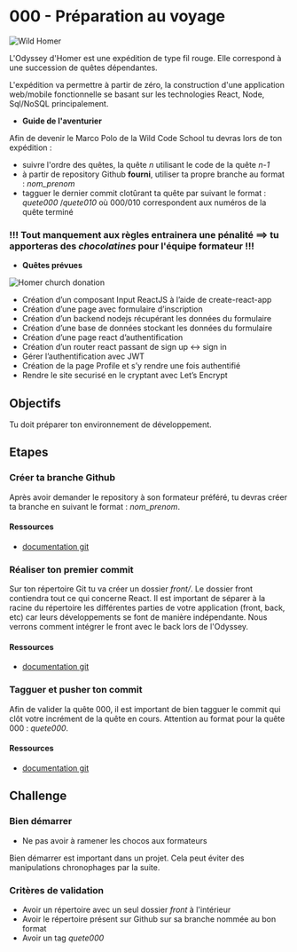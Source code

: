 # 000 - Préparation au voyage

![Wild Homer](http://images.innoveduc.fr/react_odyssey_homer/wildhomer.png)

L'Odyssey d'Homer est une expédition de type fil rouge. Elle correspond à une succession de quêtes dépendantes.

L'expédition va permettre à partir de zéro, la construction d'une application web/mobile fonctionnelle se basant sur les technologies React, Node, Sql/NoSQL principalement.

 *  **Guide de l'aventurier**

Afin de devenir le Marco Polo de la Wild Code School tu devras lors de ton expédition :
* suivre l'ordre des quêtes, la quête *n* utilisant le code de la quête *n-1*
* à partir de repository Github **fourni**, utiliser ta propre branche au format : *nom_prenom*
* tagguer le dernier commit clotûrant ta quête par suivant le format : *quete000* /*quete010* où 000/010 correspondent aux numéros de la quête terminé



### !!! Tout manquement aux règles entrainera une pénalité ==> tu apporteras des _chocolatines_ pour l'équipe formateur !!!



* **Quêtes prévues**

![Homer church donation](http://static-media.fxx.com/img/FX_Networks_-_FXX/989/791/Simpsons_15_07_P3.jpg)

* Création d’un composant Input ReactJS à l’aide de create-react-app
* Création d’une page avec formulaire d’inscription
* Création d’un backend nodejs récupérant les données du formulaire
* Création d’une base de données stockant les données du formulaire
* Création d’une page react d’authentification
* Création d’un router react passant de sign up <-> sign in
* Gérer l’authentification avec JWT
* Création de la page Profile et s’y rendre une fois authentifié
* Rendre le site securisé en le cryptant avec Let’s Encrypt

## Objectifs

Tu doit préparer ton environnement de développement.

## Etapes

### Créer ta branche Github

Après avoir demander le repository à son formateur préféré, tu devras créer ta branche en suivant le format : *nom_prenom*.

#### Ressources

* [documentation git](https://git-scm.com/docs)

### Réaliser ton premier commit

Sur ton répertoire Git tu va créer un dossier *front/*.
Le dossier front contiendra tout ce qui concerne React. Il est important de séparer à la racine du répertoire les différentes parties de votre application (front, back, etc) car leurs développements se font de manière indépendante. Nous verrons comment intégrer le front avec le back lors de l'Odyssey.

#### Ressources

* [documentation git](https://git-scm.com/docs)

### Tagguer et pusher ton commit

Afin de valider la quête 000, il est important de bien tagguer le commit qui clôt votre incrément de la quête en cours. Attention au format pour la quête 000 : *quete000*.

#### Ressources

* [documentation git](https://git-scm.com/docs)

## Challenge

### Bien démarrer

* Ne pas avoir à ramener les chocos aux formateurs

Bien démarrer est important dans un projet. Cela peut éviter des manipulations chronophages par la suite.

### Critères de validation

* Avoir un répertoire avec un seul dossier *front* à l'intérieur
* Avoir le répertoire présent sur Github sur sa branche nommée au bon format
* Avoir un tag *quete000*

